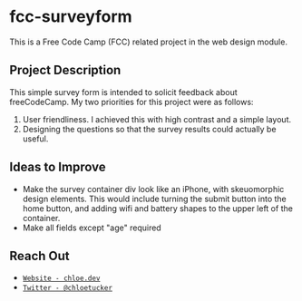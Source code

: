 # fcc-surveyform
This is a Free Code Camp (FCC) related project in the web design module. 

## Project Description
This simple survey form is intended to solicit feedback about freeCodeCamp. My two priorities for this project were as follows:
1. User friendliness. I achieved this with high contrast and a simple layout. 
2. Designing the questions so that the survey results could actually be useful.

## Ideas to Improve
- Make the survey container div look like an iPhone, with skeuomorphic design elements. This would include turning the submit button into the home button, and adding wifi and battery shapes to the upper left of the container. 
- Make all fields except "age" required


## Reach Out
- <a href="https://chloe.dev/" target="_blank">`Website - chloe.dev`</a>
- <a href="https://twitter.com/_chloetucker" target="_blank">`Twitter - @chloetucker`</a>
